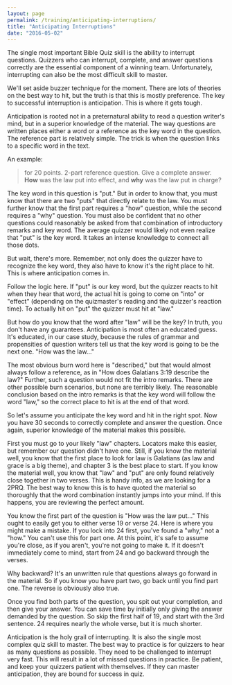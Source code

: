 ```yaml
---
layout: page
permalink: /training/anticipating-interruptions/
title: "Anticipating Interruptions"
date: "2016-05-02"
---
```


The single most important Bible Quiz skill is the ability to interrupt questions. Quizzers who can interrupt, complete, and answer questions correctly are the essential component of a winning team. Unfortunately, interrupting can also be the most difficult skill to master.

We'll set aside buzzer technique for the moment. There are lots of theories on the best way to hit, but the truth is that this is mostly preference. The key to successful interruption is anticipation. This is where it gets tough.

Anticipation is rooted not in a preternatural ability to read a question writer's mind, but in a superior knowledge of the material. The way questions are written places either a word or a reference as the key word in the question. The reference part is relatively simple. The trick is when the question links to a specific word in the text.

An example:

> for 20 points. 2-part reference question. Give a complete answer. **How** was the law put into effect, and **why** was the law put in charge?

The key word in this question is "put." But in order to know that, you must know that there are two "puts" that directly relate to the law. You must further know that the first part requires a "how" question, while the second requires a "why" question. You must also be confident that no other questions could reasonably be asked from that combination of introductory remarks and key word. The average quizzer would likely not even realize that "put" is the key word. It takes an intense knowledge to connect all those dots.

But wait, there's more. Remember, not only does the quizzer have to recognize the key word, they also have to know it's the right place to hit. This is where anticipation comes in.

Follow the logic here. If "put" is our key word, but the quizzer reacts to hit when they hear that word, the actual hit is going to come on "into" or "effect" (depending on the quizmaster's reading and the quizzer's reaction time). To actually hit on "put" the quizzer must hit at "law."

But how do you know that the word after "law" will be the key? In truth, you don't have any guarantees. Anticipation is most often an educated guess. It's educated, in our case study, because the rules of grammar and propensities of question writers tell us that the key word is going to be the next one. "How was the law..."

The most obvious burn word here is "described," but that would almost always follow a reference, as in "How does Galatians 3:19 describe the law?" Further, such a question would not fit the intro remarks. There are other possible burn scenarios, but none are terribly likely. The reasonable conclusion based on the intro remarks is that the key word will follow the word "law," so the correct place to hit is at the end of that word.

So let's assume you anticipate the key word and hit in the right spot. Now you have 30 seconds to correctly complete and answer the question. Once again, superior knowledge of the material makes this possible.

First you must go to your likely "law" chapters. Locators make this easier, but remember our question didn't have one. Still, if you know the material well, you know that the first place to look for law is Galatians (as law and grace is a big theme), and chapter 3 is the best place to start. If you know the material well, you know that "law" and "put" are only found relatively close together in two verses. This is handy info, as we are looking for a 2PRQ. The best way to know this is to have quoted the material so thoroughly that the word combination instantly jumps into your mind. If this happens, you are reviewing the perfect amount.

You know the first part of the question is "How was the law put..." This ought to easily get you to either verse 19 or verse 24. Here is where you might make a mistake. If you lock into 24 first, you've found a "why," not a "how." You can't use this for part one. At this point, it's safe to assume you're close, as if you aren't, you're not going to make it. If it doesn't immediately come to mind, start from 24 and go backward through the verses.

Why backward? It's an unwritten rule that questions always go forward in the material. So if you know you have part two, go back until you find part one. The reverse is obviously also true.

Once you find both parts of the question, you spit out your completion, and then give your answer. You can save time by initially only giving the answer demanded by the question. So skip the first half of 19, and start with the 3rd sentence. 24 requires nearly the whole verse, but it is much shorter.

Anticipation is the holy grail of interrupting. It is also the single most complex quiz skill to master. The best way to practice is for quizzers to hear as many questions as possible. They need to be challenged to interrupt very fast. This will result in a lot of missed questions in practice. Be patient, and keep your quizzers patient with themselves. If they can master anticipation, they are bound for success in quiz.
